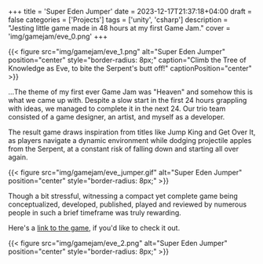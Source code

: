 +++
title = 'Super Eden Jumper'
date = 2023-12-17T21:37:18+04:00
draft = false
categories = ['Projects']
tags = ['unity', 'csharp']
description = "Jesting little game made in 48 hours at my first Game Jam."
cover = 'img/gamejam/eve_0.png'
+++

{{< figure src="img/gamejam/eve_1.png" alt="Super Eden Jumper" position="center" style="border-radius: 8px;" caption="Climb the Tree of Knowledge as Eve, to bite the Serpent's butt off!" captionPosition="center" >}}

 ...The theme of my first ever Game Jam was "Heaven" and somehow this is what we came up with. Despite a slow start in the first 24 hours grappling with ideas, we managed to complete it in the next 24. Our trio team consisted of a game designer, an artist, and myself as a developer.

 The result game draws inspiration from titles like Jump King and Get Over It, as players navigate a dynamic environment while dodging projectile apples from the Serpent, at a constant risk of falling down and starting all over again. 

{{< figure src="img/gamejam/eve_jumper.gif" alt="Super Eden Jumper" position="center" style="border-radius: 8px;" >}}

Though a bit stressful, witnessing a compact yet complete game being conceptualized, developed, published, played and reviewed by numerous people in such a brief timeframe was truly rewarding.

Here's a [link to the game](https://kuper.itch.io/super-eve-jumper), if you'd like to check it out.

{{< figure src="img/gamejam/eve_2.png" alt="Super Eden Jumper" position="center" style="border-radius: 8px;" >}}
